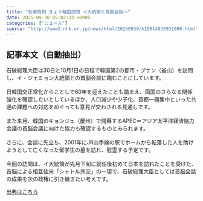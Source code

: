 ```yaml
---
title: "石破首相 きょう韓国訪問 イ大統領と首脳会談へ"
date: 2025-09-30 05:02:33 +0900
categories: ["ニュース"]
source: "http://www3.nhk.or.jp/news/html/20250930/k10014935931000.html"
---
```


## 記事本文（自動抽出）
<div><div class="body-text">
										<p>石破総理大臣は30日と10月1日の日程で韓国第2の都市・プサン（釜山）を訪問し、イ・ジェミョン大統領との首脳会談に臨むことにしています。<br><br>日韓国交正常化からことしで60年を迎えたことも踏まえ、両国のさらなる関係強化を確認したいとしているほか、人口減少や少子化、首都一極集中といった共通の課題への対応をめぐっても意見が交わされる見通しです。<br><br>また来月、韓国のキョンジュ（慶州）で開幕するAPEC＝アジア太平洋経済協力会議の首脳会議に向けた協力も確認するものとみられます。<br><br>さらに、会談に先立ち、2001年にJR山手線の駅でホームから転落した人を助けようとして亡くなった留学生の墓を訪れ、慰霊する予定です。<br><br>今回の訪問は、イ大統領が先月下旬に就任後初めて日本を訪れたことを受けた、首脳による相互往来「シャトル外交」の一環で、石破総理大臣としては首脳会談の成果を次の政権に引き継ぎたい考えです。</p>
								</div>
							</div>

[出典はこちら](http://www3.nhk.or.jp/news/html/20250930/k10014935931000.html)
